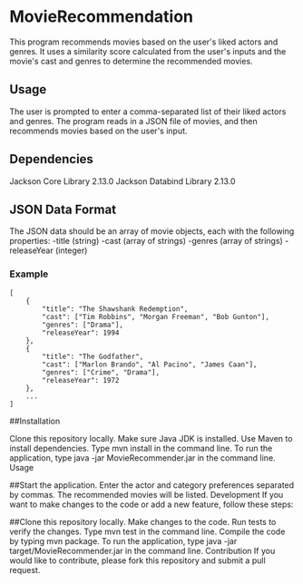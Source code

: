 # MovieRecommendation
This program recommends movies based on the user's liked actors and genres. It uses a similarity score calculated from the user's inputs and the movie's cast and genres to determine the recommended movies.

## Usage
The user is prompted to enter a comma-separated list of their liked actors and genres. The program reads in a JSON file of movies, and then recommends movies based on the user's input.

## Dependencies
Jackson Core Library 2.13.0
Jackson Databind Library 2.13.0

## JSON Data Format
The JSON data should be an array of movie objects, each with the following properties:
-title (string)
-cast (array of strings)
-genres (array of strings)
-releaseYear (integer) 

### Example
```
[
    {
        "title": "The Shawshank Redemption",
        "cast": ["Tim Robbins", "Morgan Freeman", "Bob Gunton"],
        "genres": ["Drama"],
        "releaseYear": 1994
    },
    {
        "title": "The Godfather",
        "cast": ["Marlon Brando", "Al Pacino", "James Caan"],
        "genres": ["Crime", "Drama"],
        "releaseYear": 1972
    },
    ...
]
```
##Installation

Clone this repository locally.
Make sure Java JDK is installed.
Use Maven to install dependencies. Type mvn install in the command line.
To run the application, type java -jar MovieRecommender.jar in the command line.
Usage

##Start the application.
Enter the actor and category preferences separated by commas.
The recommended movies will be listed.
Development
If you want to make changes to the code or add a new feature, follow these steps:

##Clone this repository locally.
Make changes to the code.
Run tests to verify the changes. Type mvn test in the command line.
Compile the code by typing mvn package.
To run the application, type java -jar target/MovieRecommender.jar in the command line.
Contribution
If you would like to contribute, please fork this repository and submit a pull request.
